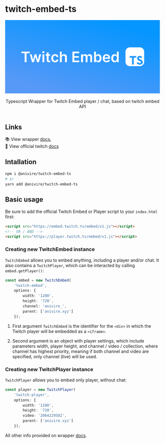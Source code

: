 # twitch-embed-ts

![Logo](logo.png)

<center>Typescript Wrapper for Twitch Embed player / chat, based on twitch embed API</center><br/>

## Links

📚 View wrapper [docs](https://twitch-embed-ts-docs.vercel.app/getting-started),<br/>
📖 View official twitch [docs](https://dev.twitch.tv/docs/embed/)


## Intallation 
```bash
npm i @anivire/twitch-embed-ts
# or
yarn add @anivire/twitch-embed-ts
```

## Basic usage
Be sure to add the official Twitch Embed or Player script to your `index.html` first:
```html
<script src="https://embed.twitch.tv/embed/v1.js"></script>
<!-- OR / AND -->
<script src="https://player.twitch.tv/embed/v1.js"></script>
```

### Creating new TwitchEmbed instance
`TwitchEmbed` allows you to embed anything, including a player and/or chat. It also contains a `TwitchPlayer`, which can be interacted by calling `embed.getPlayer()`:
```ts
const embed = new TwitchEmbed(
    'twitch-embed', 
    options: {
        width: '1280',
        height: '720',
        channel: 'anivire_',
        parent: ['anivire.xyz']
    });
```

1. First argument `TwitchEmbed` is the identifier for the `<div>` in which the Twitch player will be embedded as a `<iframe>`.

2. Second argument is an object with player settings, which include parameters width, player height, and channel / video / collection, where channel has highest priority, meaning if both channel and video are specified, only channel (live) will be used.

### Creating new TwitchPlayer instance
`TwitchPlayer` allows you to embed only player, without chat:
```ts
const player = new TwitchPlayer(
    'twitch-player', 
    options: {
        width: '1280',
        height: '720',
        video: '2064229582',
        parent: ['anivire.xyz']
    });
```

All other info provided on wrapper [docs](https://twitch-embed-ts-docs.vercel.app/getting-started).